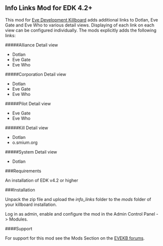 ## Info Links Mod for EDK 4.2+


This mod for [Eve Development Killboard](https://github.com/evekb/evedev-kb) adds additional links to Dotlan, Eve Gate and Eve Who to various detail views.
Displaying of each link on each view can be configured individually.
The mods explicitly adds the following links:

#####Alliance Detail view
* Dotlan
* Eve Gate
* Eve Who

#####Corporation Detail view
* Dotlan
* Eve Gate
* Eve Who

#####Pilot Detail view
* Eve Gate
* Eve Who

#####Kill Detail view
* Dotlan
* o.smium.org

#####System Detail view
* Dotlan



###Requirements

An installation of EDK v4.2 or higher


###Installation


Unpack the zip file and upload the _info_links_ folder to the _mods_ folder of your killboard installation.

Log in as admin, enable and configure the mod in the Admin Control Panel -> Modules.


####Support

For support for this mod see the Mods Section on the [EVEKB forums](http://www.evekb.org/forum).



